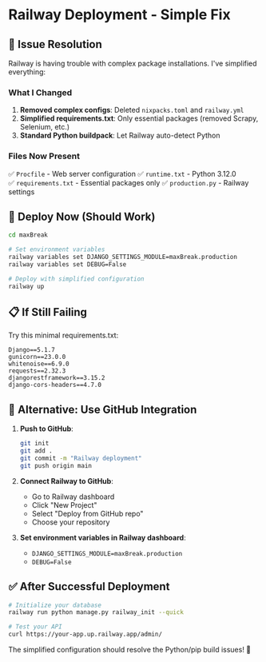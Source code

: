 # Railway Deployment - Simple Fix

## 🔧 **Issue Resolution**

Railway is having trouble with complex package installations. I've simplified everything:

### **What I Changed**

1. **Removed complex configs**: Deleted `nixpacks.toml` and `railway.yml`
2. **Simplified requirements.txt**: Only essential packages (removed Scrapy, Selenium, etc.)  
3. **Standard Python buildpack**: Let Railway auto-detect Python

### **Files Now Present**

✅ `Procfile` - Web server configuration
✅ `runtime.txt` - Python 3.12.0  
✅ `requirements.txt` - Essential packages only
✅ `production.py` - Railway settings

## 🚀 **Deploy Now (Should Work)**

```bash
cd maxBreak

# Set environment variables
railway variables set DJANGO_SETTINGS_MODULE=maxBreak.production
railway variables set DEBUG=False

# Deploy with simplified configuration
railway up
```

## 📋 **If Still Failing**

Try this minimal requirements.txt:

```
Django==5.1.7
gunicorn==23.0.0
whitenoise==6.9.0
requests==2.32.3
djangorestframework==3.15.2
django-cors-headers==4.7.0
```

## 🎯 **Alternative: Use GitHub Integration**

1. **Push to GitHub**:
   ```bash
   git init
   git add .
   git commit -m "Railway deployment"
   git push origin main
   ```

2. **Connect Railway to GitHub**:
   - Go to Railway dashboard
   - Click "New Project" 
   - Select "Deploy from GitHub repo"
   - Choose your repository

3. **Set environment variables in Railway dashboard**:
   - `DJANGO_SETTINGS_MODULE=maxBreak.production`
   - `DEBUG=False`

## ✅ **After Successful Deployment**

```bash
# Initialize your database
railway run python manage.py railway_init --quick

# Test your API
curl https://your-app.up.railway.app/admin/
```

The simplified configuration should resolve the Python/pip build issues! 🎯